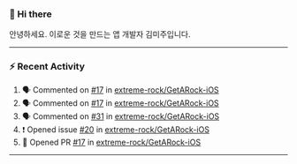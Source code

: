 ### 👋 Hi there 

안녕하세요. 이로운 것을 만드는 앱 개발자 김미주입니다. 

---
### :zap: Recent Activity

<!--START_SECTION:activity-->
1. 🗣 Commented on [#17](https://github.com/extreme-rock/GetARock-iOS/issues/17) in [extreme-rock/GetARock-iOS](https://github.com/extreme-rock/GetARock-iOS)
2. 🗣 Commented on [#17](https://github.com/extreme-rock/GetARock-iOS/issues/17) in [extreme-rock/GetARock-iOS](https://github.com/extreme-rock/GetARock-iOS)
3. 🗣 Commented on [#31](https://github.com/extreme-rock/GetARock-iOS/issues/31) in [extreme-rock/GetARock-iOS](https://github.com/extreme-rock/GetARock-iOS)
4. ❗️ Opened issue [#20](https://github.com/extreme-rock/GetARock-iOS/issues/20) in [extreme-rock/GetARock-iOS](https://github.com/extreme-rock/GetARock-iOS)
5. 💪 Opened PR [#17](https://github.com/extreme-rock/GetARock-iOS/pull/17) in [extreme-rock/GetARock-iOS](https://github.com/extreme-rock/GetARock-iOS)
<!--END_SECTION:activity-->

---

<!--
**compuTasha/compuTasha** is a ✨ _special_ ✨ repository because its `README.md` (this file) appears on your GitHub profile.

Here are some ideas to get you started:

- 🔭 I’m currently working on ...
- 🌱 I’m currently learning ...
- 👯 I’m looking to collaborate on ...
- 🤔 I’m looking for help with ...
- 💬 Ask me about ...
- 📫 How to reach me: ...
- 😄 Pronouns: ...
- ⚡ Fun fact: ...
-->